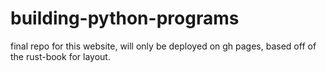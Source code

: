 # building-python-programs
final repo for this website, will only be deployed on gh pages, based off of the rust-book for layout.
